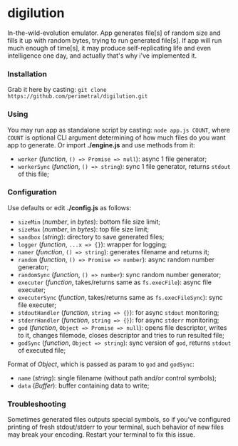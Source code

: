 # digilution
In-the-wild-evolution emulator. App generates file[s] of random size and fills it up with random bytes, trying to run generated file[s]. If app will run much enough of time[s], it may produce self-replicating life and even intelligence one day, and actually that's why i've implemented it.

### Installation
Grab it here by casting: `git clone https://github.com/perimetral/digilution.git`

### Using
You may run app as standalone script by casting: `node app.js COUNT`, where `COUNT` is optional CLI argument determining of how much files do you want app to generate.
Or import **./engine.js** and use methods from it:

* `worker` (*function*, `() => Promise => null`): async 1 file generator;
* `workerSync` (*function*, `() => string`): sync 1 file generator, returns `stdout` of this file;

### Configuration
Use defaults or edit **./config.js** as follows:

* `sizeMin` (*number*, in *bytes*): bottom file size limit;
* `sizeMax` (*number*, in *bytes*): top file size limit;
* `sandbox` (*string*): directory to save generated files;
* `logger` (*function*, `...x => {}`): wrapper for logging;
* `namer` (*function*, `() => string`): generates filename and returns it;
* `random` (*function*, `() => Promise => number`): async random number generator;
* `randomSync` (*function*, `() => number`): sync random number generator;
* `executer` (*function*, takes/returns same as `fs.execFile`): async file executer;
* `executerSync` (*function*, takes/returns same as `fs.execFileSync`): sync file executer;
* `stdoutHandler` (*function*, `string => {}`): for async `stdout` monitoring;
* `stderrHandler` (*function*, `string => {}`): for async `stderr` monitoring;
* `god` (*function*, `Object => Promise => null`): opens file descriptor, writes to it, changes filemode, closes descriptor and tries to run resulted file;
* `godSync` (*function*, `Object => string`): sync version of `god`, returns `stdout` of executed file;

Format of *Object*, which is passed as param to `god` and `godSync`:

* `name` (*string*): single filename (without path and/or control symbols);
* `data` (*Buffer*): buffer containing data to write;

### Troubleshooting
Sometimes generated files outputs special symbols, so if you've configured printing of fresh stdout/stderr to your terminal, such behavior of new files may break your encoding. Restart your terminal to fix this issue.
